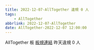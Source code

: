 ```yaml
---
title: 2022-12-07-AllTogether 違規 0 人
tags:
    - AllTogether
abbrlink: 2022-12-07-AllTogether
date: AllTogether-2022-12-07 12:00:00
---
```

AllTogether 板 [板規連結](https://www.ptt.cc/bbs/AllTogether/M.1643211430.A.5FB.html)
昨天違規 0 人
